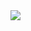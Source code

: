 
<a href=https://sudeepanoble.live/>
   <img src=https://img.shields.io/badge/myBlog-brightgreen>
</a> 
